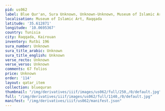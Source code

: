 ```yaml
---
pid: us062
label: Blue Qur'an, Sura Unknown, Unknown-Unknown, Museum of Islamic Art, Raqqada
localisation: Museum of Islamic Art, Raqqada
latitude: '35.612871'
longitude: '10.0695367'
country: Tunisia
city: Raqqada, Kairouan
inventory: Rutbi 196
sura_number: Unknown
sura_title_arabic: Unknown
sura_title_english: Unknown
verse_recto: Unknown
verse_verso: Unknown
comments: 67 folios
price: Unknown
order: '114'
layout: qatar_item
collection: bluequran
thumbnail: "/img/derivatives/iiif/images/us062/full/250,/0/default.jpg"
full: "/img/derivatives/iiif/images/us062/full/1140,/0/default.jpg"
manifest: "/img/derivatives/iiif/us062/manifest.json"
---
```

